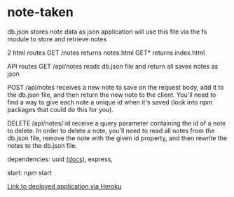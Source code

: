 # note-taken

db.json stores note data as json
application will use this file via the fs module to store and retrieve notes

2 html routes
GET /notes returns notes.html
GET* returns index.html

API routes
GET /api/notes reads db.json file and return all saves notes as json

POST /api/notes receives a new note to save on the request body, add it to the db.json file, and then return the new note to the client. You'll need to find a way to give each note a unique id when it's saved (look into npm packages that could do this for you).

DELETE /api/notes/:id receive a query parameter containing the id of a note to delete. In order to delete a note, you'll need to read all notes from the db.json file, remove the note with the given id property, and then rewrite the notes to the db.json file.

dependencies: uuid [(docs)](https://github.com/uuidjs/uuid), express, 

start: npm start 

[Link to deployed application via Heroku](https://emmazart-note-taken.herokuapp.com/notes)